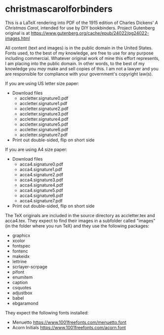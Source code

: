 # christmascarolforbinders
This is a LaTeX rendering into PDF of the 1915 edition of Charles Dickens' _A Christmas Carol_, intended for use by DIY bookbinders. Project Gutenberg original is at https://www.gutenberg.org/cache/epub/24022/pg24022-images.html

All content (text and images) is in the public domain in the United States. Fonts used, to the best of my knowledge, are free to use for any purpose including commercial. Whatever original work of mine this effort represents, I am placing into the public domain. In other words, to the best of my knowledge you *may* make and sell copies of this. I am not a lawyer and you are responsible for compliance with your government's copyright law(s).

If you are using US letter size paper:
* Download files
  * accletter.signature0.pdf
  * accletter.signature1.pdf
  * accletter.signature2.pdf
  * accletter.signature3.pdf
  * accletter.signature4.pdf
  * accletter.signature5.pdf
  * accletter.signature6.pdf
  * accletter.signature7.pdf
* Print out double-sided, flip on short side

If you are using A4 size paper:
* Download files
  * acca4.signature0.pdf
  * acca4.signature1.pdf
  * acca4.signature2.pdf
  * acca4.signature3.pdf
  * acca4.signature4.pdf
  * acca4.signature5.pdf
  * acca4.signature6.pdf
  * acca4.signature7.pdf
* Print out double-sided, flip on short side


The TeX originals are included in the source directory as accletter.tex and acca4.tex. They expect to find their images in a subfolder called "images" (in the folder where you run TeX) and they use the following packages:
* graphicx
* xcolor
* fontspec
* fontenc
* makeidx
* lettrine
* scrlayer-scrpage
* pifont
* enumitem
* caption
* csquotes
* adjustbox
* babel
* ebgaramond

They expect the following fonts installed:
* Menuetto https://www.1001freefonts.com/menuetto.font
* Acorn Initials https://www.1001freefonts.com/acorn.font
